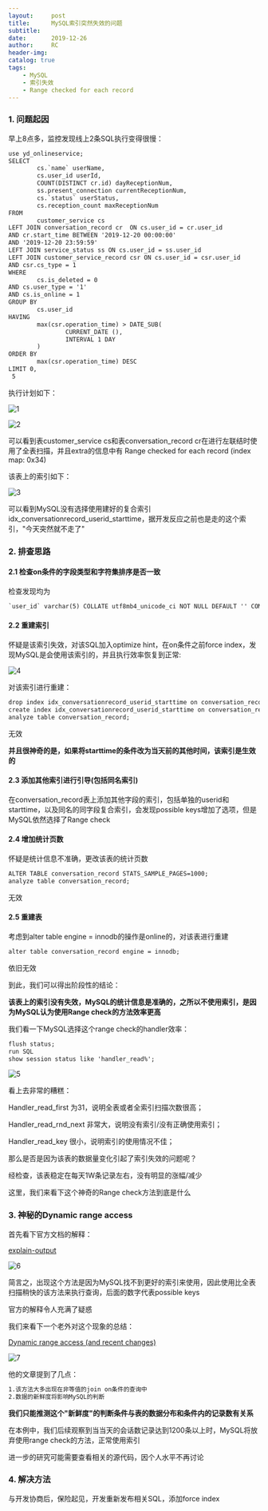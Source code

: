 ```yaml
---
layout:     post
title:      MySQL索引突然失效的问题
subtitle:  	
date:       2019-12-26
author:     RC
header-img: 
catalog: true
tags:
    - MySQL
    - 索引失效
    - Range checked for each record
---
```


### 1. 问题起因

早上8点多，监控发现线上2条SQL执行变得很慢：

```html
use yd_onlineservice;
SELECT
        cs.`name` userName,
        cs.user_id userId,
        COUNT(DISTINCT cr.id) dayReceptionNum,
        ss.present_connection currentReceptionNum,
        cs.`status` userStatus,
        cs.reception_count maxReceptionNum
FROM
        customer_service cs
LEFT JOIN conversation_record cr  ON cs.user_id = cr.user_id 
AND cr.start_time BETWEEN '2019-12-20 00:00:00'
AND '2019-12-20 23:59:59'
LEFT JOIN service_status ss ON cs.user_id = ss.user_id
LEFT JOIN customer_service_record csr ON cs.user_id = csr.user_id
AND csr.cs_type = 1
WHERE
        cs.is_deleted = 0
AND cs.user_type = '1'
AND cs.is_online = 1
GROUP BY
        cs.user_id
HAVING
        max(csr.operation_time) > DATE_SUB(
                CURRENT_DATE (),
                INTERVAL 1 DAY
        )
ORDER BY
        max(csr.operation_time) DESC
LIMIT 0,
 5
```

执行计划如下：

![1](https://i.postimg.cc/7Yv8DV2s/1616478325787.png)

![2](https://i.postimg.cc/9fQs1g6M/Screenshot-1.png)

可以看到表customer_service cs和表conversation_record cr在进行左联结时使用了全表扫描，并且extra的信息中有 Range checked for each record (index map: 0x34)

该表上的索引如下：

![3](https://i.postimg.cc/R0hbw6tJ/4.png)

可以看到MySQL没有选择使用建好的复合索引idx_conversationrecord_userid_starttime，据开发反应之前也是走的这个索引，"今天突然就不走了"

### 2. 排查思路

#### 2.1 检查on条件的字段类型和字符集排序是否一致

检查发现均为

```html
`user_id` varchar(5) COLLATE utf8mb4_unicode_ci NOT NULL DEFAULT '' COMMENT '客服工号'
```

#### 2.2 重建索引

怀疑是该索引失效，对该SQL加入optimize hint，在on条件之前force index，发现MySQL是会使用该索引的，并且执行效率恢复到正常:

![4](https://i.postimg.cc/rwQPdCDL/Screenshot-2.png)

对该索引进行重建：

```html
drop index idx_conversationrecord_userid_starttime on conversation_record;
create index idx_conversationrecord_userid_starttime on conversation_record(userid, starttime);
analyze table conversation_record;
```

无效

**并且很神奇的是，如果将starttime的条件改为当天前的其他时间，该索引是生效的**

#### 2.3 添加其他索引进行引导(包括同名索引)

在conversation_record表上添加其他字段的索引，包括单独的userid和starttime，以及同名的同字段复合索引，会发现possible keys增加了选项，但是MySQL依然选择了Range check

#### 2.4 增加统计页数

怀疑是统计信息不准确，更改该表的统计页数

```html
ALTER TABLE conversation_record STATS_SAMPLE_PAGES=1000;
analyze table conversation_record;
```

无效

#### 2.5 重建表

考虑到alter table engine = innodb的操作是online的，对该表进行重建

```html
alter table conversation_record engine = innodb;
```

依旧无效

到此，我们可以得出阶段性的结论：

**该表上的索引没有失效，MySQL的统计信息是准确的，之所以不使用索引，是因为MySQL认为使用Range check的方法效率更高**

我们看一下MySQL选择这个range check的handler效率：

```html
flush status;
run SQL
show session status like 'handler_read%';
```

![5](https://i.postimg.cc/mg5KXyBy/5.png)

看上去非常的糟糕：

Handler_read_first 为31，说明全表或者全索引扫描次数很高；

Handler_read_rnd_next 非常大，说明没有索引/没有正确使用索引；

Handler_read_key 很小，说明索引的使用情况不佳；

那么是否是因为该表的数据量变化引起了索引失效的问题呢？

经检查，该表稳定在每天1W条记录左右，没有明显的涨幅/减少

这里，我们来看下这个神奇的Range check方法到底是什么

### 3. 神秘的Dynamic range access

首先看下官方文档的解释：

[explain-output](https://dev.mysql.com/doc/refman/8.0/en/explain-output.html)

![6](https://i.postimg.cc/PJyRmmSZ/6.png)

简言之，出现这个方法是因为MySQL找不到更好的索引来使用，因此使用比全表扫描稍快的该方法来执行查询，后面的数字代表possible keys

官方的解释令人充满了疑惑

我们来看下一个老外对这个现象的总结：

[Dynamic range access (and recent changes)](https://mysqlserverteam.com/dynamic-range-access-and-recent-changes/)

![7](https://i.postimg.cc/7Yv8DV2s/1616478325787.png)

他的文章提到了几点：

```html
1.该方法大多出现在非等值的join on条件的查询中
2.数据的新鲜度将影响MySQL的判断
```

**我们只能推测这个"新鲜度"的判断条件与表的数据分布和条件内的记录数有关系**

在本例中，我们后续观察到当当天的会话数记录达到1200条以上时，MySQL将放弃使用range check的方法，正常使用索引

进一步的研究可能需要查看相关的源代码，因个人水平不再讨论

### 4. 解决方法

与开发协商后，保险起见，开发重新发布相关SQL，添加force index





